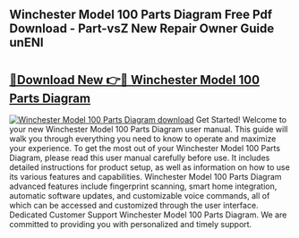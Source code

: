 ## Winchester Model 100 Parts Diagram Free Pdf Download - Part-vsZ New Repair Owner Guide unENI

# <h2><a href="http://dflc0hc.blite.top/?on=Winchester+Model+100+Parts+Diagram">🔗Download New 👉🔴 Winchester Model 100 Parts Diagram</a></h2>

[![Winchester Model 100 Parts Diagram download](https://i.imgur.com/lujVjoI.png)](http://dflc0hc.blite.top/?on=Winchester+Model+100+Parts+Diagram)
Get Started! Welcome to your new Winchester Model 100 Parts Diagram user manual. This guide will walk you through everything you need to know to operate and maximize your experience. To get the most out of your Winchester Model 100 Parts Diagram, please read this user manual carefully before use. It includes detailed instructions for product setup, as well as information on how to use its various features and capabilities. Winchester Model 100 Parts Diagram advanced features include fingerprint scanning, smart home integration, automatic software updates, and customizable voice commands, all of which can be accessed and customized through the user interface. Dedicated Customer Support Winchester Model 100 Parts Diagram. We are committed to providing you with personalized and timely support.
